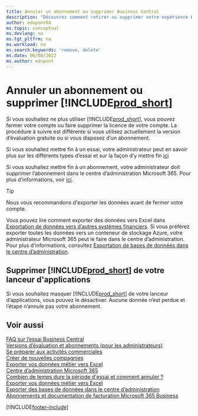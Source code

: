 ```yaml
---
title: Annuler un abonnement ou supprimer Business Central
description: "Découvrez comment retirer ou supprimer votre expérience Business\_Central si vous disposez d’un abonnement d’évaluation ou si vous disposez d’un abonnement payant."
author: edupont04
ms.topic: conceptual
ms.devlang: na
ms.tgt_pltfrm: na
ms.workload: na
ms.search.keywords: 'remove, delete'
ms.date: 06/08/2022
ms.author: edupont
---
```

# <a name="unsubscribe-or-remove-"></a><a name="unsubscribe-or-remove-"></a><a name="unsubscribe-or-remove-"></a>Annuler un abonnement ou supprimer [!INCLUDE[prod_short](includes/prod_short.md)]

Si vous souhaitez ne plus utiliser [!INCLUDE[prod_short](includes/prod_short.md)], vous pouvez fermer votre compte ou faire supprimer la licence de votre compte. La procédure à suivre est différente si vous utilisez actuellement la version d’évaluation gratuite ou si vous disposez d’un abonnement.  

Si vous souhaitez mettre fin à un essai, votre administrateur peut en savoir plus sur les différents types d’essai et sur la façon d’y mettre fin [ici](/dynamics365/business-central/dev-itpro/administration/trials-subscriptions)  

Si vous souhaitez mettre fin à un abonnement, votre administrateur doit supprimer l’abonnement dans le centre d’administration Microsoft 365. Pour plus d’informations, voir [ici](/dynamics365/business-central/dev-itpro/administration/trials-subscriptions?#removing-a-subscription).  

> [!TIP]
> Nous vous recommandons d'exporter les données avant de fermer votre compte.

Vous pouvez lire comment exporter des données vers Excel dans [Exportation de données vers d’autres systèmes financiers](about-export-data.md#exporting-data-to-other-finance-systems). Si vous préférez exporter toutes les données vers un conteneur de stockage Azure, votre administrateur Microsoft 365 peut le faire dans le centre d’administration. Pour plus d’informations, consultez [Exportation de bases de données dans le centre d’administration](/dynamics365/business-central/dev-itpro/administration/tenant-admin-center-database-export).  

## <a name="removing--from-your-app-launcher"></a><a name="removing--from-your-app-launcher"></a><a name="removing--from-your-app-launcher"></a>Supprimer [!INCLUDE[prod_short](includes/prod_short.md)] de votre lanceur d'applications

Si vous souhaitez masquer [!INCLUDE[prod_short](includes/prod_short.md)] de votre lanceur d’applications, vous pouvez le désactiver. Aucune donnée n’est perdue et l’étape n’annule pas votre abonnement.  

## <a name="see-also"></a><a name="see-also"></a><a name="see-also"></a>Voir aussi

[FAQ sur l’essai Business Central](trial-faq.md)  
[Versions d’évaluation et abonnements (pour les administrateurs)](/dynamics365/business-central/dev-itpro/administration/trials-subscriptions)  
[Se préparer aux activités commerciales](ui-get-ready-business.md)  
[Créer de nouvelles compagnies](about-new-company.md)  
[Exporter vos données métier vers Excel](about-export-data.md)  
[Centre d’administration Microsoft 365](https://admin.microsoft.com/)  
[Combien de temps dure la période d'essai et comment annuler ?](https://community.dynamics.com/business/b/financials/archive/2016/11/28/how-long-is-the-trial-period-and-how-do-i-cancel)  
[Exporter vos données métier vers Excel](about-export-data.md)  
[Exporter des bases de données dans le centre d’administration](/dynamics365/business-central/dev-itpro/administration/tenant-admin-center-database-export)  
[Abonnements et documentation de facturation Microsoft 365 Business](/microsoft-365/commerce/)  

[!INCLUDE[footer-include](includes/footer-banner.md)]
